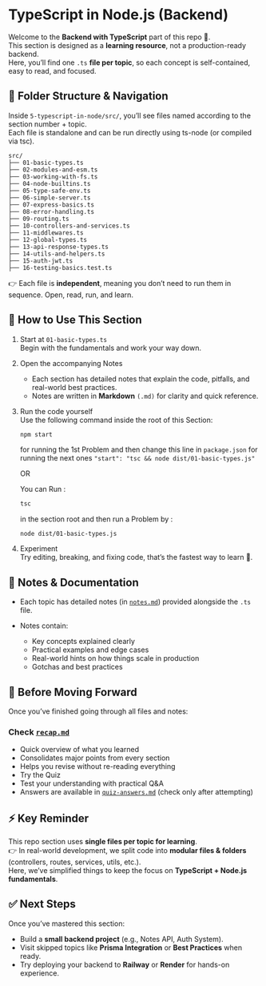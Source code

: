 # TypeScript in Node.js (Backend)

Welcome to the **Backend with TypeScript** part of this repo 🎉.<br />
This section is designed as a **learning resource**, not a production-ready backend.<br />
Here, you’ll find one `.ts` **file per topic**, so each concept is self-contained, easy to read, and focused.

## 📂 Folder Structure & Navigation

Inside `5-typescript-in-node/src/`, you’ll see files named according to the section number + topic.<br />
Each file is standalone and can be run directly using ts-node (or compiled via tsc).

```plaintext
src/
├── 01-basic-types.ts
├── 02-modules-and-esm.ts
├── 03-working-with-fs.ts
├── 04-node-builtins.ts
├── 05-type-safe-env.ts
├── 06-simple-server.ts
├── 07-express-basics.ts
├── 08-error-handling.ts
├── 09-routing.ts
├── 10-controllers-and-services.ts
├── 11-middlewares.ts
├── 12-global-types.ts
├── 13-api-response-types.ts
├── 14-utils-and-helpers.ts
├── 15-auth-jwt.ts
├── 16-testing-basics.test.ts
```

👉 Each file is **independent**, meaning you don’t need to run them in sequence. Open, read, run, and learn.

## 📖 How to Use This Section

1. Start at `01-basic-types.ts`<br />
Begin with the fundamentals and work your way down.

2. Open the accompanying Notes
    - Each section has detailed notes that explain the code, pitfalls, and real-world best practices.
    - Notes are written in **Markdown** `(.md)` for clarity and quick reference.

3. Run the code yourself <br />
Use the following command inside the root of this Section:
    ```bash
    npm start
    ```
    for running the 1st Problem and then change this line in `package.json` for running the next ones `"start": "tsc && node dist/01-basic-types.js"`

    OR 

    You can Run : 
    ```bash
    tsc
    ```
    in the section root and then run a Problem by :
    ```
    node dist/01-basic-types.js
    ```

4. Experiment <br />
Try editing, breaking, and fixing code, that’s the fastest way to learn 🚀.

## 📝 Notes & Documentation

- Each topic has detailed notes (in [`notes.md`](./notes.md)) provided alongside the `.ts` file.

- Notes contain:
    - Key concepts explained clearly
    - Practical examples and edge cases
    - Real-world hints on how things scale in production
    - Gotchas and best practices

## 📌 Before Moving Forward

Once you’ve finished going through all files and notes:

### Check [`recap.md`](./recap.md)
- Quick overview of what you learned
- Consolidates major points from every section
- Helps you revise without re-reading everything
- Try the Quiz
- Test your understanding with practical Q&A
- Answers are available in [`quiz-answers.md`](./quiz-answers.md) (check only after attempting)

## ⚡️ Key Reminder

This repo section uses **single files per topic for learning**.<br />
👉 In real-world development, we split code into **modular files & folders** (controllers, routes, services, utils, etc.).<br />
Here, we’ve simplified things to keep the focus on **TypeScript + Node.js fundamentals**.

## ✅ Next Steps

Once you’ve mastered this section:
- Build a **small backend project** (e.g., Notes API, Auth System).
- Visit skipped topics like **Prisma Integration** or **Best Practices** when ready.
- Try deploying your backend to **Railway** or **Render** for hands-on experience.